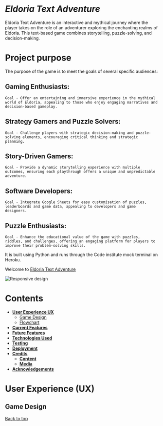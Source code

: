 # **_Eldoria Text Adventure_**

Eldoria Text Adventure is an interactive and mythical journey where the player takes on the role of an adventurer exploring the enchanting realms of Eldoria. This text-based game combines storytelling, puzzle-solving, and decision-making.

# Project purpose

The purpose of the game is to meet the goals of several specific audiences:

## Gaming Enthusiasts:
    Goal - Offer an entertaining and immersive experience in the mythical world of Eldoria, appealing to those who enjoy engaging narratives and decision-based gameplay.
## Strategy Gamers and Puzzle Solvers:
    Goal - Challenge players with strategic decision-making and puzzle-solving elements, encouraging critical thinking and strategic planning.
## Story-Driven Gamers:
    Goal - Provide a dynamic storytelling experience with multiple outcomes, ensuring each playthrough offers a unique and unpredictable adventure.
## Software Developers:
    Goal - Integrate Google Sheets for easy customisation of puzzles, leaderboards and game data, appealing to developers and game designers.
## Puzzle Enthusiasts:
    Goal - Enhance the educational value of the game with puzzles, riddles, and challenges, offering an engaging platform for players to improve their problem-solving skills.

It is built using Python and runs through the Code institute mock terminal on Heroku.


Welcome to <a href="https://eldoria-text-adventure-b67c4e715670.herokuapp.com/" target="_blank" rel="noopener">Eldoria Text Adventure</a>

![Responsive design](assets/images/screen-mockup.png)

# Contents

* [**User Experience UX**](<#user-experience-ux>)
    * [Game Design](<#game-design>)
    * [Flowchart](<#flowchart>)
* [**Current Features**](<#current-features>)
* [**Future Features**](<#future-features>)
* [**Technologies Used**](<#technologies-used>)
* [**Testing**](<#testing>)
* [**Deployment**](<#deployment>)
* [**Credits**](<#credits>)
    * [**Content**](<#content>)
    * [**Media**](<#media>)
*  [**Acknowledgements**](<#acknowledgements>)


# User Experience (UX)

## Game Design


[Back to top](<#contents>)